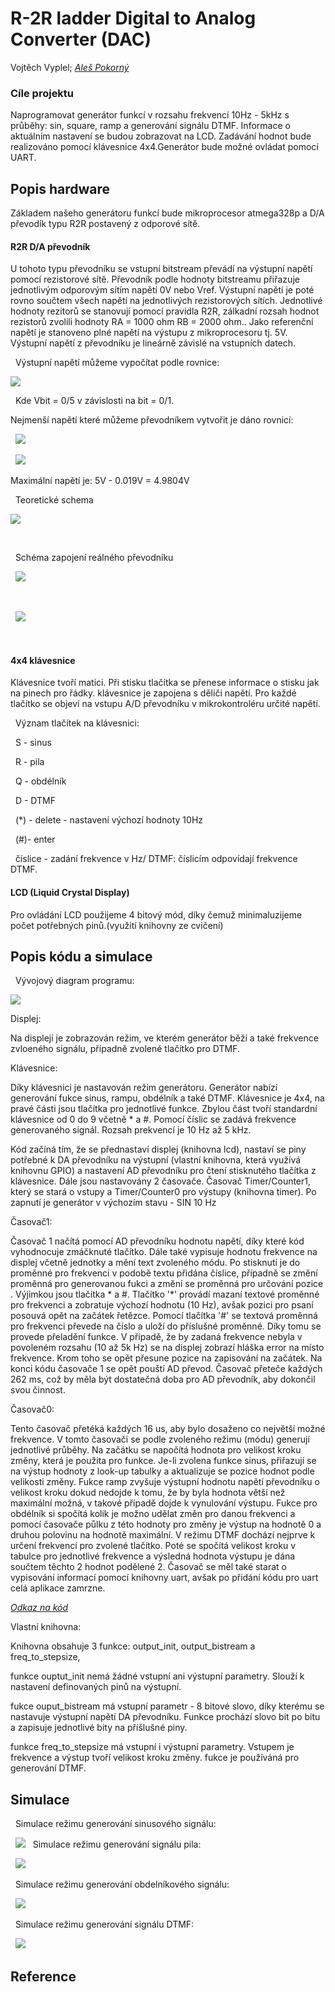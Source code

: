 # R-2R ladder Digital to Analog Converter (DAC)
Vojtěch Vyplel; [*Aleš Pokorný*](https://github.com/xpokor79/Digital-electronics-2/tree/master/Labs)

### Cíle projektu
Naprogramovat generátor funkcí v rozsahu frekvencí 10Hz - 5kHz s průběhy: sin, square, ramp a generování signálu DTMF. Informace o aktuálním nastavení se budou zobrazovat na LCD. Zadávání hodnot bude realizováno pomocí klávesnice 4x4.Generátor bude možné ovládat pomocí UART.

## Popis hardware
Základem našeho generátoru funkcí bude mikroprocesor atmega328p a D/A převodík typu R2R postavený z odporové sítě.
#### R2R D/A převodník
U tohoto typu převodníku se vstupní bitstream převádí na výstupní napětí pomocí rezistorové sítě. Převodník podle hodnoty bitstreamu přiřazuje jednotlivým odporovým sítím napětí 0V nebo Vref. Výstupní napětí je poté rovno součtem všech napětí na jednotlivých rezistorových sítích. Jednotlivé hodnoty rezitorů se stanovují pomocí 
pravidla R2R, zálkadní rozsah hodnot rezistorů zvolili hodnoty RA = 1000 ohm RB = 2000 ohm.. Jako referenční napětí je stanoveno plné napětí na výstupu z mikroprocesoru tj. 5V. Výstupní napětí z převodníku je lineárně závislé na vstupních datech. 

&nbsp;
Výstupní napětí můžeme vypočítat podle rovnice:
&nbsp;

<img src = "https://github.com/Vojvyp/Digital-electronics-2/blob/master/Labs/project/pictures/CodeCogsEqn4.gif">

&nbsp;
Kde Vbit = 0/5 v závislosti na bit = 0/1. 
&nbsp;

Nejmenší napětí které můžeme převodníkem vytvořit je dáno rovnicí:
&nbsp;

&nbsp;
<img src = "https://github.com/Vojvyp/Digital-electronics-2/blob/master/Labs/project/pictures/CodeCogsEqn.gif">
&nbsp;

&nbsp;
<img src = "https://github.com/Vojvyp/Digital-electronics-2/blob/master/Labs/project/pictures/CodeCogsEqn2.gif">
&nbsp;

Maximální napětí je: 5V - 0.019V = 4.9804V
&nbsp;

&nbsp;
Teoretické schema
&nbsp;

<img src = "https://github.com/Vojvyp/Digital-electronics-2/blob/master/Labs/project/pictures/bitteor.png">

&nbsp;

&nbsp;
Schéma zapojení reálného převodníku
&nbsp;

&nbsp;
<img src = "https://github.com/Vojvyp/Digital-electronics-2/blob/master/Labs/project/pictures/dacsim.png">

&nbsp;

&nbsp;
<img src = "https://github.com/Vojvyp/Digital-electronics-2/blob/master/Labs/project/pictures/schema3.png">
&nbsp;

&nbsp;

#### 4x4 klávesnice
Klávesnice tvoří matici. Při stisku tlačítka se přenese informace o stisku jak na pinech pro řádky. klávesnice je zapojena s děliči napětí. Pro každé tlačítko se objeví na vstupu A/D převodníku v mikrokontroléru určité napětí. 
&nbsp;

&nbsp;
Význam tlačítek na klávesnici:
&nbsp;

&nbsp;
S - sinus
&nbsp;

&nbsp;
R - pila
&nbsp;

&nbsp;
Q - obdélník
&nbsp;

&nbsp;
D - DTMF
&nbsp;

&nbsp;
(*) - delete - nastavení výchozí hodnoty 10Hz
&nbsp;

&nbsp;
(#)- enter
&nbsp;

&nbsp;
číslice - zadání frekvence v Hz/ DTMF: číslicím odpovídají frekvence DTMF.
&nbsp;

#### LCD (Liquid Crystal Display)
Pro ovládání LCD použijeme 4 bitový mód, díky čemuž minimaluzijeme počet potřebných pinů.(využití knihovny ze cvičení)

## Popis kódu a simulace

&nbsp;
Vývojový diagram programu:
&nbsp;

<img src = "https://github.com/Vojvyp/Digital-electronics-2/blob/master/Labs/project/pictures/vyvojdiag.png">

Displej:

Na displeji je zobrazován režim, ve kterém generátor běží a také frekvence zvloeného signálu, případně zvolené tlačítko pro DTMF.

Klávesnice:

Díky klávesnici je nastavován režim generátoru. Generátor nabízí generování fukce sinus, rampu, obdélník a také DTMF. Klávesnice je 4x4, na pravé části jsou tlačítka pro  jednotlivé funkce. 
Zbylou část tvoří standardní klávesnice od 0 do 9 včetně * a #. Pomocí číslic se zadává frekvence generovaného signál. Rozsah prekvencí je 10 Hz až 5 kHz. 



Kód začíná tím, že se přednastaví displej (knihovna lcd), nastaví se piny potřebné k DA převodníku na výstupní (vlastní knihovna, která využívá knihovnu GPIO) a nastavení AD převodníku pro čtení stisknutého tlačítka z klávesnice.
Dále jsou nastavovány 2 časovače. Časovač Timer/Counter1, který se stará o vstupy a Timer/Counter0 pro výstupy (knihovna timer). 
Po zapnutí je generátor v výchozím stavu - SIN 10 Hz

Časovač1: 

Časovač 1 načítá pomocí AD převodníku hodnotu napětí, díky které kód vyhodnocuje zmáčknuté tlačítko. Dále také vypisuje hodnotu frekvence na displej včetně jednotky a mění text zvoleného módu.
Po stisknutí je do proměnné pro frekvenci v podobě textu přidána číslice, případně se změní proměnná pro generovanou fukci a změní se proměnná pro určování pozice .
Výjimkou jsou tlačítka * a #. Tlačítko '*' provádí mazaní textové proměnné pro frekvenci a zobratuje výchozí hodnotu (10 Hz), avšak pozici pro psaní posouvá opět na začátek řetězce.
Pomocí tlačítka '#' se textová proměnná pro frekvenci převede na číslo a uloží do příslušné proměnné. Díky tomu se provede přeladění funkce. 
V případě, že by zadaná frekvence nebyla v povoleném rozsahu (10 až 5k Hz) se na displej zobrazí hláška error na místo frekvence. Krom toho se opět přesune pozice na zapisování na začátek.
Na konci kódu časovače 1 se opět pouští AD převod. Časovač přeteče každých 262 ms, což by měla být dostatečná doba pro AD převodník, aby dokončil svou činnost.


Časovač0:

Tento časovač přetéká každých 16 us, aby bylo dosaženo co největší možné frekvence. V tomto časovači se podle zvoleného režimu (módu) generují jednotlivé průběhy.
Na začátku se napočítá hodnota pro velikost kroku změny, která je použita pro funkce. Je-li zvolena funkce sinus, přiřazují se na výstup hodnoty z look-up tabulky a aktualizuje se pozice hodnot podle velikosti změny. 
Fukce ramp zvyšuje výstupní hodnotu napětí převodníku o velikost kroku dokud nedojde k tomu, že by byla hodnota větší než maximální možná, v takové případě dojde k vynulování výstupu.
Fukce pro obdélník si spočítá kolik je možno udělat změn pro danou frekvenci a pomocí časovače půlku z této hodnoty pro změny je výstup na hodnotě 0 a druhou polovinu na hodnotě maximální.
V režimu DTMF dochází nejprve k určení frekvencí pro zvolené tlačítko. Poté se spočítá velikost kroku v tabulce pro jednotlivé frekvence a výsledná hodnota výstupu je dána součtem těchto 2 hodnot podělené 2.
Časovač se měl také starat o vypisování informací pomocí knihovny uart, avšak po přidání kódu pro uart celá aplikace zamrzne. 

[*Odkaz na kód*](https://github.com/Vojvyp/Digital-electronics-2/blob/master/Labs/project/project/project/project/main.c)


Vlastní knihovna:

Knihovna obsahuje 3 funkce: output_init, output_bistream a freq_to_stepsize,

funkce ouptut_init nemá žádné vstupní ani výstupní parametry. Slouží k nastavení definovaných pinů na výstupní.

fukce ouput_bistream má vstupní parametr - 8 bitové slovo, díky kterému se nastavuje výstupní napětí DA převodníku.
Funkce prochází slovo bit po bitu a zapisuje jednotlivé bity na příšlušné piny.

funkce freq_to_stepsize má vstupní i výstupní parametry. Vstupem je frekvence a výstup tvoří velikost kroku změny.
fukce je používáná pro generování DTMF.

## Simulace
&nbsp;
Simulace režimu generování sinusového signálu:
&nbsp;

&nbsp;
<img src = "https://github.com/Vojvyp/Digital-electronics-2/blob/master/Labs/project/pictures/SIN%2010Hz.png">
&nbsp;
Simulace režimu generování signálu pila:
&nbsp;


&nbsp;
<img src = "https://github.com/Vojvyp/Digital-electronics-2/blob/master/Labs/project/pictures/RAMP%2010%20Hz.png">
&nbsp;

&nbsp;
Simulace režimu generování obdelníkového signálu:
&nbsp;


&nbsp;
<img src = "https://github.com/Vojvyp/Digital-electronics-2/blob/master/Labs/project/pictures/SQR%2020Hz.png">
&nbsp;

&nbsp;
Simulace režimu generování signálu DTMF:
&nbsp;


&nbsp;
<img src = "https://github.com/Vojvyp/Digital-electronics-2/blob/master/Labs/project/pictures/DTMF%201.png">
&nbsp;




## Reference


